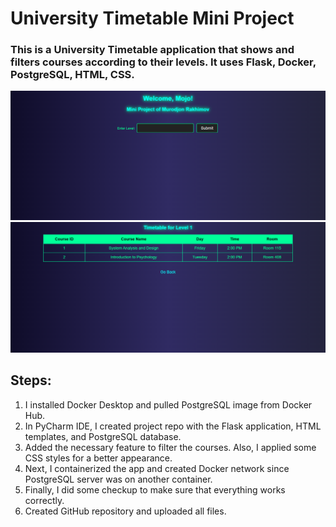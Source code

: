 # University Timetable Mini Project

### This is a University Timetable application that shows and filters courses according to their levels. It uses Flask, Docker, PostgreSQL, HTML, CSS.

![example1](https://github.com/FenderBlackStrat/mini-project/blob/main/example%20(1).png)
![example2](https://github.com/FenderBlackStrat/mini-project/blob/main/example%20(2).png)

## Steps:

1. I installed Docker Desktop and pulled PostgreSQL image from Docker Hub.
2. In PyCharm IDE, I created project repo with the Flask application, HTML templates, and PostgreSQL database.
3. Added the necessary feature to filter the courses. Also, I applied some CSS styles for a better appearance.
4. Next, I containerized the app and created Docker network since PostgreSQL server was on another container.
5. Finally, I did some checkup to make sure that everything works correctly.
6. Created GitHub repository and uploaded all files.

